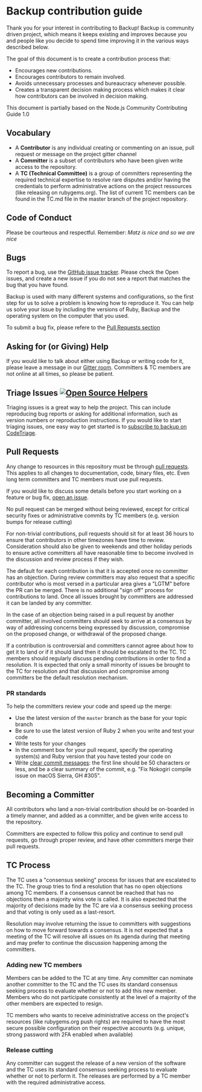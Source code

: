# Backup contribution guide

Thank you for your interest in contributing to Backup! Backup is community
driven project, which means it keeps existing and improves because *you* and
people like you decide to spend time improving it in the various ways described
below.

The goal of this document is to create a contribution process that:

* Encourages new contributions.
* Encourages contributors to remain involved.
* Avoids unnecessary processes and bureaucracy whenever possible.
* Creates a transparent decision making process which makes it clear how
contributors can be involved in decision making.

This document is partially based on the Node.js Community Contributing Guide 1.0

## Vocabulary

* A **Contributor** is any individual creating or commenting on an issue, pull
  request or message on the project gitter channel
* A **Committer** is a subset of contributors who have been given write access to the repository.
* A **TC (Technical Committee)** is a group of committers representing the
required technical expertise to resolve rare disputes and/or having the
credentials to perform administrative actions on the project ressources (like
releasing on rubygems.org). The list of current TC members can be found in the
TC.md file in the master branch of the project repository.

## Code of Conduct

Please be courteous and respectful. Remember: *Matz is nice and so we are nice*

## Bugs

To report a bug, use the [GitHub issue tracker](https://github.com/backup/backup/issues). Please check the Open issues, and create a new issue if you do not see a report that matches the bug that you have found.

Backup is used with many different systems and configurations, so the first step for us to solve a problem is knowing how to reproduce it. You can help us solve your issue by including the versions of Ruby,
Backup and the operating system on the computer that you used.

To submit a bug fix, please refere to the [Pull Requests section](#pull-requests)

## Asking for (or Giving) Help

If you would like to talk about either using Backup or writing code for it,
please leave a message in our [Gitter room](https://gitter.im/backup/backup).
Committers & TC members are not online at all times, so please be patient.

## Triage Issues [![Open Source Helpers](https://www.codetriage.com/backup/backup/badges/users.svg)](https://www.codetriage.com/backup/backup)

Triaging issues is a great way to help the project. This can include reproducing bug reports or asking for additional information, such as version numbers or reproduction instructions. If you would like to start triaging issues, one easy way to get started is to [subscribe to backup on CodeTriage](https://www.codetriage.com/backup/backup).

## Pull Requests

Any change to resources in this repository must be through [pull
requests](https://help.github.com/articles/about-pull-requests/). This applies
to all changes to documentation, code, binary files, etc. Even long term
committers and TC members must use pull requests.

If you would like to discuss some details before you start working on a feature
or bug fix, [open an issue](https://github.com/backup/backup/issues).

No pull request can be merged without being reviewed, except for critical
security fixes or administrative commits by TC members (e.g. version bumps for
release cutting)

For non-trivial contributions, pull requests should sit for at least 36 hours to
ensure that contributors in other timezones have time to review. Consideration
should also be given to weekends and other holiday periods to ensure active
committers all have reasonable time to become involved in the discussion and
review process if they wish.

The default for each contribution is that it is accepted once no committer has
an objection. During review committers may also request that a specific
contributor who is most versed in a particular area gives a "LGTM" before the PR
can be merged. There is no additional "sign off" process for contributions to
land. Once all issues brought by committers are addressed it can be landed by
any committer.

In the case of an objection being raised in a pull request by another committer,
all involved committers should seek to arrive at a consensus by way of
addressing concerns being expressed by discussion, compromise on the proposed
change, or withdrawal of the proposed change.

If a contribution is controversial and committers cannot agree about how to get
it to land or if it should land then it should be escalated to the TC. TC
members should regularly discuss pending contributions in order to find a
resolution. It is expected that only a small minority of issues be brought to
the TC for resolution and that discussion and compromise among committers be the
default resolution mechanism.

### PR standards

To help the committers review your code and speed up the merge:

* Use the latest version of the `master` branch as the base for your topic branch
* Be sure to use the latest version of Ruby 2 when you write and test your code
* Write tests for your changes
* In the comment box for your pull request, specify the operating system(s) and Ruby version that you have tested your code on
* Write [clear commit messages](http://chris.beams.io/posts/git-commit/):
the first line should be 50 characters or less, and be a clear summary of the commit, e.g. "Fix Nokogiri compile issue on macOS Sierra, GH #305".

## Becoming a Committer

All contributors who land a non-trivial contribution should be on-boarded in a
timely manner, and added as a committer, and be given write access to the
repository.

Committers are expected to follow this policy and continue to send pull
requests, go through proper review, and have other committers merge their pull
requests.

## TC Process

The TC uses a "consensus seeking" process for issues that are escalated to the TC.
The group tries to find a resolution that has no open objections among TC members.
If a consensus cannot be reached that has no objections then a majority wins vote
is called. It is also expected that the majority of decisions made by the TC are via
a consensus seeking process and that voting is only used as a last-resort.

Resolution may involve returning the issue to committers with suggestions on how to
move forward towards a consensus. It is not expected that a meeting of the TC
will resolve all issues on its agenda during that meeting and may prefer to continue
the discussion happening among the committers.

### Adding new TC members

Members can be added to the TC at any time. Any committer can nominate another
committer to the TC and the TC uses its standard consensus seeking process to
evaluate whether or not to add this new member. Members who do not participate
consistently at the level of a majority of the other members are expected to
resign.

TC members who wants to receive administrative access on the project's resources
(like rubygems.org push rights) are required to have the most secure possible
configuration on their respective accounts (e.g. unique, strong password with
2FA enabled when available)

### Release cutting

Any committer can suggest the release of a new version of the software and the
TC uses its standard consensus seeking process to evaluate whether or not to
perform it. The releases are performed by a TC member with the required
administrative access.
